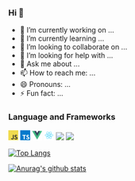 ### Hi 👋

<!-- **gcdxuzhiwei/gcdxuzhiwei** is a ✨ _special_ ✨ repository because its `README.md` (this file) appears on your GitHub profile. 

Here are some ideas to get you started:
-->

- 🔭 I’m currently working on ...
- 🌱 I’m currently learning ...
- 👯 I’m looking to collaborate on ...
- 🤔 I’m looking for help with ...
- 💬 Ask me about ...
- 📫 How to reach me: ...
- 😄 Pronouns: ...
- ⚡ Fun fact: ...

### Language and Frameworks
<code><img height="20" src="https://raw.githubusercontent.com/github/explore/80688e429a7d4ef2fca1e82350fe8e3517d3494d/topics/javascript/javascript.png"></code>
<code><img height="20" src="https://raw.githubusercontent.com/github/explore/80688e429a7d4ef2fca1e82350fe8e3517d3494d/topics/typescript/typescript.png"></code>
<code><img height="20" src="https://raw.githubusercontent.com/github/explore/80688e429a7d4ef2fca1e82350fe8e3517d3494d/topics/vue/vue.png"></code>
<code><img height="20" src="https://raw.githubusercontent.com/github/explore/80688e429a7d4ef2fca1e82350fe8e3517d3494d/topics/react/react.png"></code>
<code><img height="20" src="https://img-cdn-qiniu.dcloud.net.cn/uniapp/doc/icon.png?v=1556263038786"></code>
<code><img height="20" src="https://res.wx.qq.com/a/wx_fed/assets/res/NTI4MWU5.ico"></code>

[![Top Langs](https://github-readme-stats.vercel.app/api/top-langs/?username=gcdxuzhiwei&layout=compact)](https://github.com/gcdxuzhiwei/daily-fruit-mini)

[![Anurag's github stats](https://github-readme-stats.vercel.app/api?username=gcdxuzhiwei)](https://github.com/gcdxuzhiwei/daily-fruit-mini)

